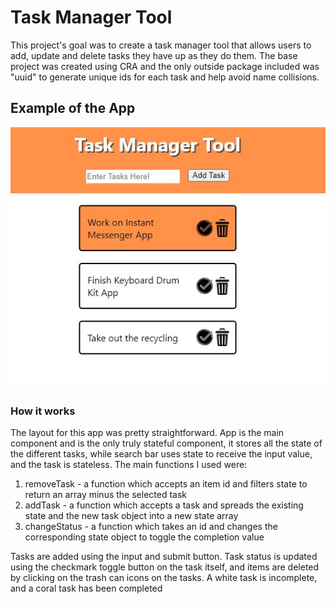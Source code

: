 # Task Manager Tool 

This project's goal was to create a task manager tool that allows users to add, update and delete tasks they have up as they do them.
The base project was created using CRA and the only outside package included was "uuid" to generate unique ids for each task and help avoid name collisions.

## Example of the App
<img src="./readme.JPG" alt="picture of the task manager">

### How it works
The layout for this app was pretty straightforward. App is the main component and is the only truly stateful component, it stores all the state of the different tasks, while search bar uses state to receive the input value, and the task is stateless. The main functions I used were:

1) removeTask - a function which accepts an item id and filters state to return an array minus the selected task
2) addTask - a function which accepts a task and spreads the existing state and the new task object into a new state array
3) changeStatus - a function which takes an id and changes the corresponding state object to toggle the completion value

Tasks are added using the input and submit button. Task status is updated using the checkmark toggle button on the task itself, and items are deleted by clicking on the trash can icons on the tasks. A white task is incomplete, and a coral task has been completed
